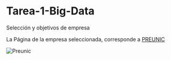 # Tarea-1-Big-Data
Selección y objetivos de empresa

La Página de la empresa seleccionada, corresponde a [PREUNIC](https://preunic.cl)

![Preunic](https://www.mallmarina.cl/wp-content/uploads/2019/12/LOGOS-350x350-preunic.png)
